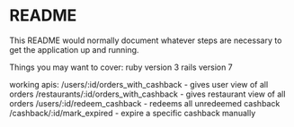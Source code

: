 # README

This README would normally document whatever steps are necessary to get the
application up and running.

Things you may want to cover:
ruby version 3
rails version 7

working apis: 
  /users/:id/orders_with_cashback - gives user view of all orders
  /restaurants/:id/orders_with_cashback - gives restaurant view of all orders
  /users/:id/redeem_cashback - redeems all unredeemed cashback
  /cashback/:id/mark_expired - expire a specific cashback manually

